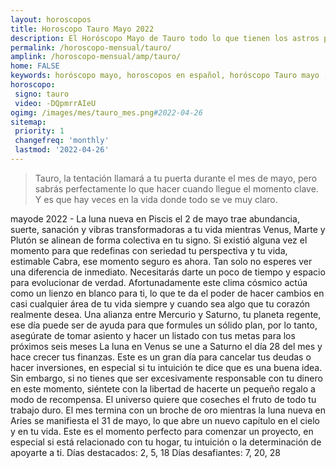 ```yaml
---
layout: horoscopos
title: Horoscopo Tauro Mayo 2022
description: El Horóscopo Mayo de Tauro todo lo que tienen los astros preparados para este mes, amor, trabajo, familia. Todo sobre astrologia, tarot, predicciones. Horoscopo gratis en español, predicciones y astrología.
permalink: /horoscopo-mensual/tauro/
amplink: /horoscopo-mensual/amp/tauro/
home: FALSE
keywords: horóscopo mayo, horoscopos en español, horóscopo Tauro mayo , horóscopo esperanza gracia, horoscop, horóscopos gratis, horoscopo Tauro, Tarot, Astrologia, Zodíaco, Tauro, horoscopo gratis, horoscopo del mes 
horoscopo:
 signo: tauro
 video: -DQpmrrAIeU
ogimg: /images/mes/tauro_mes.png#2022-04-26
sitemap:
 priority: 1
 changefreq: 'monthly'
 lastmod: '2022-04-26'
---
```



 > Tauro, la tentación llamará a tu puerta durante el mes de mayo, pero sabrás perfectamente lo que hacer cuando llegue el momento clave. Y es que hay veces en la vida donde todo se ve muy claro.



mayode 2022 - La luna nueva en Piscis el 2 de mayo trae abundancia, suerte, sanación y vibras transformadoras a tu vida mientras Venus, Marte y Plutón se alinean de forma colectiva en tu signo. Si existió alguna vez el momento para que redefinas con seriedad tu perspectiva y tu vida, estimable Cabra, ese momento seguro es ahora. Tan solo no esperes ver una diferencia de inmediato. Necesitarás darte un poco de tiempo y espacio para evolucionar de verdad.
Afortunadamente este clima cósmico actúa como un lienzo en blanco para ti, lo que te da el poder de hacer cambios en casi cualquier área de tu vida siempre y cuando sea algo que tu corazón realmente desea. Una alianza entre Mercurio y Saturno, tu planeta regente, ese día puede ser de ayuda para que formules un sólido plan, por lo tanto, asegúrate de tomar asiento y hacer un listado con tus metas para los próximos seis meses
La luna en Venus se une a Saturno el día 28 del mes y hace crecer tus finanzas. Este es un gran día para cancelar tus deudas o hacer inversiones, en especial si tu intuición te dice que es una buena idea. Sin embargo, si no tienes que ser excesivamente responsable con tu dinero en este momento, siéntete con la libertad de hacerte un pequeño regalo a modo de recompensa. El universo quiere que coseches el fruto de todo tu trabajo duro.
El mes termina con un broche de oro mientras la luna nueva en Aries se manifiesta el 31 de mayo, lo que abre un nuevo capítulo en el cielo y en tu vida. Este es el momento perfecto para comenzar un proyecto, en especial si está relacionado con tu hogar, tu intuición o la determinación de apoyarte a ti.
Días destacados: 2, 5, 18
Días desafiantes: 7, 20, 28
